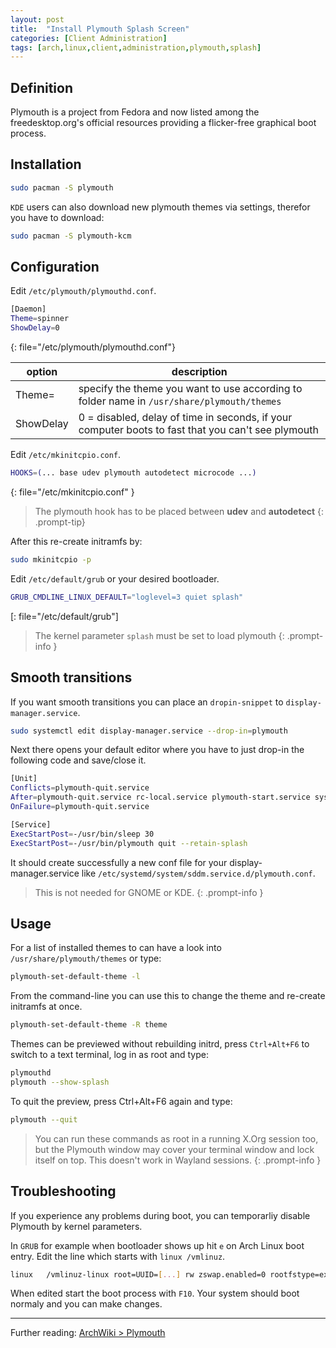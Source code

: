 ```yaml
---
layout: post
title:  "Install Plymouth Splash Screen"
categories: [Client Administration]
tags: [arch,linux,client,administration,plymouth,splash]
---
```


## Definition
Plymouth is a project from Fedora and now listed among the freedesktop.org's official resources providing a flicker-free graphical boot process.

## Installation
```bash
sudo pacman -S plymouth
```
`KDE` users can also download new plymouth themes via settings, therefor you have to download:
```bash
sudo pacman -S plymouth-kcm
```

## Configuration
Edit `/etc/plymouth/plymouthd.conf`.
```bash
[Daemon]
Theme=spinner
ShowDelay=0
```
{: file="/etc/plymouth/plymouthd.conf"}

| option | description |
| --- | --- |
| Theme= | specify the theme you want to use according to folder name in `/usr/share/plymouth/themes`|
| ShowDelay | 0 = disabled, delay of time in seconds, if your computer boots to fast that you can't see plymouth |

Edit `/etc/mkinitcpio.conf`.
```bash
HOOKS=(... base udev plymouth autodetect microcode ...)
```
{: file="/etc/mkinitcpio.conf"
}
> The plymouth hook has to be placed between **udev** and **autodetect**
{: .prompt-tip}

After this re-create initramfs by:
```bash
sudo mkinitcpio -p
```

Edit `/etc/default/grub` or your desired bootloader.
```bash
GRUB_CMDLINE_LINUX_DEFAULT="loglevel=3 quiet splash"
```
[: file="/etc/default/grub"]

> The kernel parameter `splash` must be set to load plymouth
{: .prompt-info }

## Smooth transitions
If you want smooth transitions you can place an `dropin-snippet` to `display-manager.service`.
```bash
sudo systemctl edit display-manager.service --drop-in=plymouth
```
Next there opens your default editor where you have to just drop-in the following code and save/close it.
```bash
[Unit]
Conflicts=plymouth-quit.service
After=plymouth-quit.service rc-local.service plymouth-start.service systemd-user-sessions.service
OnFailure=plymouth-quit.service

[Service]
ExecStartPost=-/usr/bin/sleep 30
ExecStartPost=-/usr/bin/plymouth quit --retain-splash
```
It should create successfully a new conf file for your display-manager.service like `/etc/systemd/system/sddm.service.d/plymouth.conf`.

> This is not needed for GNOME or KDE.
{: .prompt-info }

## Usage
For a list of installed themes to can have a look into `/usr/share/plymouth/themes` or type:
```bash
plymouth-set-default-theme -l
```
From the command-line you can use this to change the theme and re-create initramfs at once.
```bash
plymouth-set-default-theme -R theme
```
Themes can be previewed without rebuilding initrd, press `Ctrl+Alt+F6` to switch to a text terminal, log in as root and type:
```bash
plymouthd
plymouth --show-splash
```
To quit the preview, press Ctrl+Alt+F6 again and type:
```bash
plymouth --quit
```
> You can run these commands as root in a running X.Org session too, but the Plymouth window may cover your terminal window and lock itself on top. This doesn't work in Wayland sessions.
{: .prompt-info }

## Troubleshooting
If you experience any problems during boot, you can temporarliy disable Plymouth by kernel parameters.

In `GRUB` for example when bootloader shows up hit `e` on Arch Linux boot entry. Edit the line which starts with `linux /vmlinuz`.
```bash
linux   /vmlinuz-linux root=UUID=[...] rw zswap.enabled=0 rootfstype=ext4 plymouth.enable=0 disablehooks=plymouth
```
When edited start the boot process with `F10`. Your system should boot normaly and you can make changes.

----
Further reading: [ArchWiki > Plymouth](https://wiki.archlinux.org/title/Plymouth)
